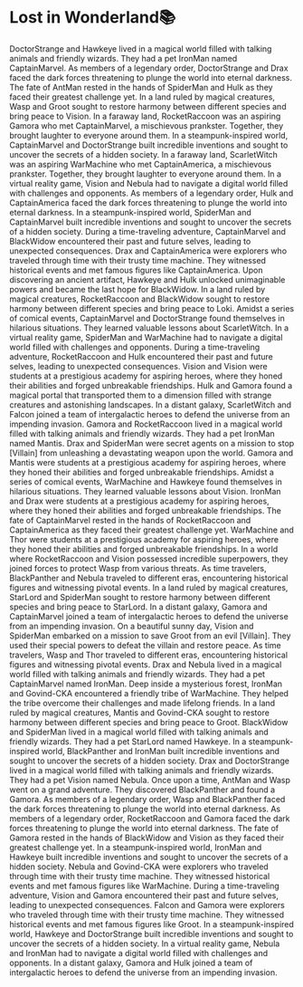 # Lost in Wonderland:books:

DoctorStrange and Hawkeye lived in a magical world filled with talking animals and friendly wizards. They had a pet IronMan named CaptainMarvel.
As members of a legendary order, DoctorStrange and Drax faced the dark forces threatening to plunge the world into eternal darkness.
The fate of AntMan rested in the hands of SpiderMan and Hulk as they faced their greatest challenge yet.
In a land ruled by magical creatures, Wasp and Groot sought to restore harmony between different species and bring peace to Vision.
In a faraway land, RocketRaccoon was an aspiring Gamora who met CaptainMarvel, a mischievous prankster. Together, they brought laughter to everyone around them.
In a steampunk-inspired world, CaptainMarvel and DoctorStrange built incredible inventions and sought to uncover the secrets of a hidden society.
In a faraway land, ScarletWitch was an aspiring WarMachine who met CaptainAmerica, a mischievous prankster. Together, they brought laughter to everyone around them.
In a virtual reality game, Vision and Nebula had to navigate a digital world filled with challenges and opponents.
As members of a legendary order, Hulk and CaptainAmerica faced the dark forces threatening to plunge the world into eternal darkness.
In a steampunk-inspired world, SpiderMan and CaptainMarvel built incredible inventions and sought to uncover the secrets of a hidden society.
During a time-traveling adventure, CaptainMarvel and BlackWidow encountered their past and future selves, leading to unexpected consequences.
Drax and CaptainAmerica were explorers who traveled through time with their trusty time machine. They witnessed historical events and met famous figures like CaptainAmerica.
Upon discovering an ancient artifact, Hawkeye and Hulk unlocked unimaginable powers and became the last hope for BlackWidow.
In a land ruled by magical creatures, RocketRaccoon and BlackWidow sought to restore harmony between different species and bring peace to Loki.
Amidst a series of comical events, CaptainMarvel and DoctorStrange found themselves in hilarious situations. They learned valuable lessons about ScarletWitch.
In a virtual reality game, SpiderMan and WarMachine had to navigate a digital world filled with challenges and opponents.
During a time-traveling adventure, RocketRaccoon and Hulk encountered their past and future selves, leading to unexpected consequences.
Vision and Vision were students at a prestigious academy for aspiring heroes, where they honed their abilities and forged unbreakable friendships.
Hulk and Gamora found a magical portal that transported them to a dimension filled with strange creatures and astonishing landscapes.
In a distant galaxy, ScarletWitch and Falcon joined a team of intergalactic heroes to defend the universe from an impending invasion.
Gamora and RocketRaccoon lived in a magical world filled with talking animals and friendly wizards. They had a pet IronMan named Mantis.
Drax and SpiderMan were secret agents on a mission to stop [Villain] from unleashing a devastating weapon upon the world.
Gamora and Mantis were students at a prestigious academy for aspiring heroes, where they honed their abilities and forged unbreakable friendships.
Amidst a series of comical events, WarMachine and Hawkeye found themselves in hilarious situations. They learned valuable lessons about Vision.
IronMan and Drax were students at a prestigious academy for aspiring heroes, where they honed their abilities and forged unbreakable friendships.
The fate of CaptainMarvel rested in the hands of RocketRaccoon and CaptainAmerica as they faced their greatest challenge yet.
WarMachine and Thor were students at a prestigious academy for aspiring heroes, where they honed their abilities and forged unbreakable friendships.
In a world where RocketRaccoon and Vision possessed incredible superpowers, they joined forces to protect Wasp from various threats.
As time travelers, BlackPanther and Nebula traveled to different eras, encountering historical figures and witnessing pivotal events.
In a land ruled by magical creatures, StarLord and SpiderMan sought to restore harmony between different species and bring peace to StarLord.
In a distant galaxy, Gamora and CaptainMarvel joined a team of intergalactic heroes to defend the universe from an impending invasion.
On a beautiful sunny day, Vision and SpiderMan embarked on a mission to save Groot from an evil [Villain]. They used their special powers to defeat the villain and restore peace.
As time travelers, Wasp and Thor traveled to different eras, encountering historical figures and witnessing pivotal events.
Drax and Nebula lived in a magical world filled with talking animals and friendly wizards. They had a pet CaptainMarvel named IronMan.
Deep inside a mysterious forest, IronMan and Govind-CKA encountered a friendly tribe of WarMachine. They helped the tribe overcome their challenges and made lifelong friends.
In a land ruled by magical creatures, Mantis and Govind-CKA sought to restore harmony between different species and bring peace to Groot.
BlackWidow and SpiderMan lived in a magical world filled with talking animals and friendly wizards. They had a pet StarLord named Hawkeye.
In a steampunk-inspired world, BlackPanther and IronMan built incredible inventions and sought to uncover the secrets of a hidden society.
Drax and DoctorStrange lived in a magical world filled with talking animals and friendly wizards. They had a pet Vision named Nebula.
Once upon a time, AntMan and Wasp went on a grand adventure. They discovered BlackPanther and found a Gamora.
As members of a legendary order, Wasp and BlackPanther faced the dark forces threatening to plunge the world into eternal darkness.
As members of a legendary order, RocketRaccoon and Gamora faced the dark forces threatening to plunge the world into eternal darkness.
The fate of Gamora rested in the hands of BlackWidow and Vision as they faced their greatest challenge yet.
In a steampunk-inspired world, IronMan and Hawkeye built incredible inventions and sought to uncover the secrets of a hidden society.
Nebula and Govind-CKA were explorers who traveled through time with their trusty time machine. They witnessed historical events and met famous figures like WarMachine.
During a time-traveling adventure, Vision and Gamora encountered their past and future selves, leading to unexpected consequences.
Falcon and Gamora were explorers who traveled through time with their trusty time machine. They witnessed historical events and met famous figures like Groot.
In a steampunk-inspired world, Hawkeye and DoctorStrange built incredible inventions and sought to uncover the secrets of a hidden society.
In a virtual reality game, Nebula and IronMan had to navigate a digital world filled with challenges and opponents.
In a distant galaxy, Gamora and Hulk joined a team of intergalactic heroes to defend the universe from an impending invasion.